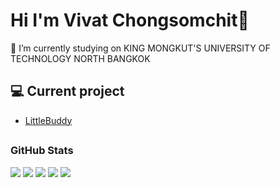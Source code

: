 ### <h1>Hi I'm Vivat Chongsomchit👋</h1>
🔭 I’m currently studying on KING MONGKUT'S UNIVERSITY OF TECHNOLOGY NORTH BANGKOK

<!--
**mostvivat/mostvivat** is a ✨ _special_ ✨ repository because its `README.md` (this file) appears on your GitHub profile.

Here are some ideas to get you started:

- 🔭 I’m currently working on ...
- 🌱 I’m currently learning ...
- 👯 I’m looking to collaborate on ...
- 🤔 I’m looking for help with ...
- 💬 Ask me about ...
- 📫 How to reach me: ...
- 😄 Pronouns: ...
- ⚡ Fun fact: ...
-->







## 💻 Current project
- [LittleBuddy](#)





## <h3 align="left">GitHub Stats</h3>


[![](https://raw.githubusercontent.com/mostvivat/github-profile-summary-cards-example/master/profile-summary-card-output/github_dark/0-profile-details.svg)](https://github.com/mostvivat/github-profile-summary-cards)
[![](https://raw.githubusercontent.com/mostvivat/github-profile-summary-cards-example/master/profile-summary-card-output/github_dark/1-repos-per-language.svg)](https://github.com/mostvivat/github-profile-summary-cards) [![](https://raw.githubusercontent.com/mostvivat/github-profile-summary-cards-example/master/profile-summary-card-output/github_dark/2-most-commit-language.svg)](https://github.com/mostvivat/github-profile-summary-cards)
[![](https://raw.githubusercontent.com/mostvivat/github-profile-summary-cards-example/master/profile-summary-card-output/github_dark/3-stats.svg)](https://github.com/mostvivat/github-profile-summary-cards) [![](https://raw.githubusercontent.com/mostvivat/github-profile-summary-cards-example/master/profile-summary-card-output/github_dark/4-productive-time.svg)](https://github.com/mostvivat/github-profile-summary-cards)

  
